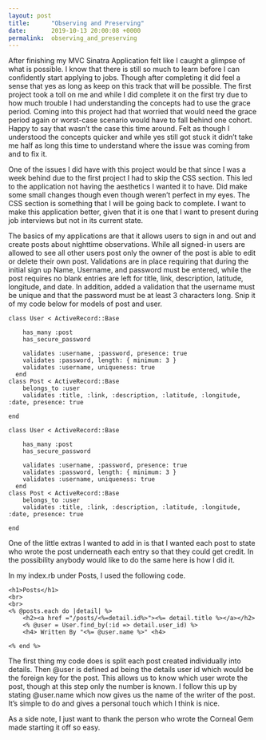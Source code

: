 ```yaml
---
layout: post
title:      "Observing and Preserving"
date:       2019-10-13 20:00:08 +0000
permalink:  observing_and_preserving
---
```




After finishing my MVC Sinatra Application felt like I caught a glimpse of what is possible. I know that there is still so much to learn before I can confidently start applying to jobs. Though after completing it did feel a sense that yes as long as keep on this track that will be possible. The first project took a toll on me and while I did complete it on the first try due to how much trouble I had understanding the concepts had to use the grace period. Coming into this project had that worried that would need the grace period again or worst-case scenario would have to fall behind one cohort. Happy to say that wasn’t the case this time around. Felt as though I understood the concepts quicker and while yes still got stuck it didn’t take me half as long this time to understand where the issue was coming from and to fix it. 

One of the issues I did have with this project would be that since I was a week behind due to the first project I had to skip the CSS section. This led to the application not having the aesthetics I wanted it to have. Did make some small changes though even though weren’t perfect in my eyes. The CSS section is something that I will be going back to complete. I want to make this application better, given that it is one that I want to present during job interviews but not in its current state. 

The basics of my applications are that it allows users to sign in and out and create posts about nighttime observations. While all signed-in users are allowed to see all other users post only the owner of the post is able to edit or delete their own post. Validations are in place requiring that during the initial sign up Name, Username, and password must be entered, while the post requires no blank entries are left for title, link, description, latitude, longitude, and date. In addition, added a validation that the username must be unique and that the password must be at least 3 characters long. Snip it of my code below for models of post and user. 

```
class User < ActiveRecord::Base
   
    has_many :post
    has_secure_password 
 
    validates :username, :password, presence: true
    validates :password, length: { minimum: 3 }
    validates :username, uniqueness: true
  end
class Post < ActiveRecord::Base
    belongs_to :user
    validates :title, :link, :description, :latitude, :longitude, :date, presence: true
    
end
```

```
class User < ActiveRecord::Base
   
    has_many :post
    has_secure_password 
 
    validates :username, :password, presence: true
    validates :password, length: { minimum: 3 }
    validates :username, uniqueness: true
  end
class Post < ActiveRecord::Base
    belongs_to :user
    validates :title, :link, :description, :latitude, :longitude, :date, presence: true
    
end
```
 

One of the little extras I wanted to add in is that I wanted each post to state who wrote the post underneath each entry so that they could get credit. In the possibility anybody would like to do the same here is how I did it. 

In my index.rb under Posts, I used the following code. 

```
<h1>Posts</h1> 
<br> 
<br> 
<% @posts.each do |detail| %> 
    <h2><a href ="/posts/<%=detail.id%>"><%= detail.title %></a></h2>
    <% @user = User.find_by(:id => detail.user_id) %>
    <h4> Written By "<%= @user.name %>" <h4> 
    
<% end %> 
```
 

The first thing my code does is split each post created individually into details. Then @user is defined ad being the details user id which would be the foreign key for the post. This allows us to know which user wrote the post, though at this step only the number is known. I follow this up by stating @user.name which now gives us the name of the writer of the post. It’s simple to do and gives a personal touch which I think is nice. 

As a side note, I just want to thank the person who wrote the Corneal Gem made starting it off so easy. 
